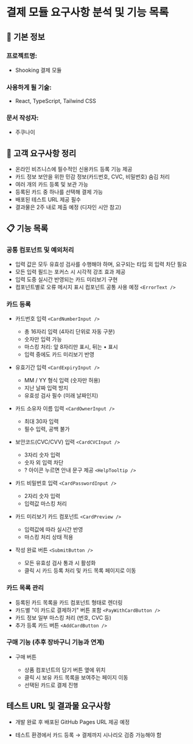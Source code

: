 # 결제 모듈 요구사항 분석 및 기능 목록

## 📌 기본 정보
### 프로젝트명: 
- Shooking 결제 모듈


### 사용하게 될 기술: 
- React, TypeScript, Tailwind CSS


### 문서 작성자: 
- 주쿠나이

## 📝 고객 요구사항 정리
- 온라인 비즈니스에 필수적인 신용카드 등록 기능 제공
- 카드 정보 보안을 위한 민감 정보(카드번호, CVC, 비밀번호) 숨김 처리
- 여러 개의 카드 등록 및 보관 가능
- 등록된 카드 중 하나를 선택해 결제 가능
- 배포된 테스트 URL 제공 필수
- 결과물은 2주 내로 제출 예정 (디자인 시안 참고)

## 📋 기능 목록
### 공통 컴포넌트 및 예외처리
- 입력 값은 모두 유효성 검사를 수행해야 하며, 요구되는 타입 외 입력 차단 필요
- 모든 입력 필드는 포커스 시 시각적 강조 효과 제공
- 입력 도중 실시간 반영되는 카드 미리보기 구현
- 컴포넌트별로 오류 메시지 표시 컴포넌트 공통 사용 예정 ```<ErrorText />```

### 카드 등록
- 카드번호 입력 ```<CardNumberInput />```
    - 총 16자리 입력 (4자리 단위로 자동 구분)
    - 숫자만 입력 가능
    - 마스킹 처리: 앞 8자리만 표시, 뒤는 • 표시
    - 입력 중에도 카드 미리보기 반영

- 유효기간 입력 ```<CardExpiryInput />```
    - MM / YY 형식 입력 (숫자만 허용)
    - 지난 날짜 입력 방지
    - 유효성 검사 필수 (미래 날짜인지)

- 카드 소유자 이름 입력 ```<CardOwnerInput />```
    - 최대 30자 입력
    - 필수 입력, 공백 불가

- 보안코드(CVC/CVV) 입력 ```<CardCVCInput />```
    - 3자리 숫자 입력
    - 숫자 외 입력 차단
    - ? 아이콘 누르면 안내 문구 제공 ```<HelpTooltip />```

- 카드 비밀번호 입력 ```<CardPasswordInput />```
    - 2자리 숫자 입력
    - 입력값 마스킹 처리

- 카드 미리보기 카드 컴포넌트 ```<CardPreview />```
    - 입력값에 따라 실시간 반영
    - 마스킹 처리 상태 적용

- 작성 완료 버튼 ```<SubmitButton />```
    - 모든 유효성 검사 통과 시 활성화
    - 클릭 시 카드 등록 처리 및 카드 목록 페이지로 이동

### 카드 목록 관리
- 등록된 카드 목록을 카드 컴포넌트 형태로 렌더링
- 카드별 "이 카드로 결제하기" 버튼 포함 ```<PayWithCardButton />```
- 카드 정보 일부 마스킹 처리 (번호, CVC 등)
- 추가 등록 카드 버튼 ```<AddCardButton />```

### 구매 기능 (추후 장바구니 기능과 연계)

- 구매 버튼 <BuyButton />
    - 상품 컴포넌트의 담기 버튼 옆에 위치
    - 클릭 시 보유 카드 목록을 보여주는 페이지 이동
    - 선택된 카드로 결제 진행

## 테스트 URL 및 결과물 요구사항

- 개발 완료 후 배포된 GitHub Pages URL 제공 예정

- 테스트 환경에서 카드 등록 → 결제까지 시나리오 검증 가능해야 함

 
 